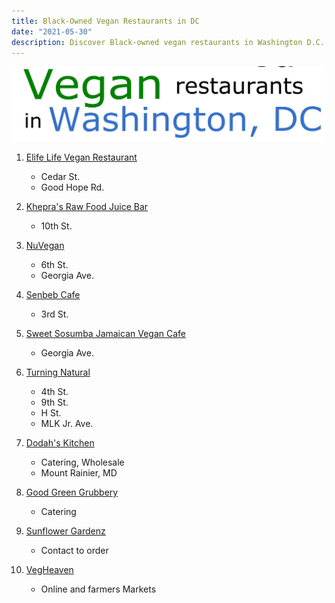 ```yaml
---
title: Black-Owned Vegan Restaurants in DC
date: "2021-05-30"
description: Discover Black-owned vegan restaurants in Washington D.C.
---
```


![Vegan Restaurants in Washington DC](./cover_photo.png)


1. [Elife Life Vegan Restaurant](https://theblacklistdmv.com/Elife%20Life%20Vegan%20Restaurant)
    * Cedar St.
    * Good Hope Rd.

2. [Khepra's Raw Food Juice Bar](http://kheprasrawfoodjuicebar.com/)
    * 10th St.

3. [NuVegan](https://www.ilovenuvegan.com/)
    * 6th St.
    * Georgia Ave.

4.  [Senbeb Cafe](http://www.senbebcafe.com/)
    * 3rd St.

5. [Sweet Sosumba Jamaican Vegan Cafe](https://sweetsosumba.com/)
    * Georgia Ave.

6. [Turning Natural](https://www.turningnatural.com/)
   * 4th St.
   * 9th St.
   * H St.
   * MLK Jr. Ave.

7. [Dodah's Kitchen](https://dodahskitchen.com/)
   * Catering, Wholesale
   * Mount Rainier, MD

8. [Good Green Grubbery](https://www.instagram.com/goodgreengrubbery/)
   * Catering

9. [Sunflower Gardenz](https://www.facebook.com/SunflowerGardenz/)
   * Contact to order

10. [VegHeaven](https://www.vegheavendc.com/)
    * Online and farmers Markets
